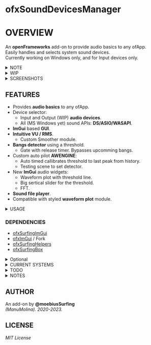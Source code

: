# ofxSoundDevicesManager

# OVERVIEW
An **openFrameworks** add-on to provide audio basics to any ofApp.  
Easily handles and selects system sound devices.  
Currently working on Windows only, and for Input devices only.  
 
<details>
<summary>NOTE</summary>

It will not work _out-of-the-box_ without [ofxSurfingImGui](https://github.com/moebiussurfing/ofxSurfingImGui), or using **ofxGui** instead. But could be fixed for that. Look on **USE_OFXGUI_INTERNAL** directive. 
For similar basic purposes (maybe for devices selector only) you can use [ofxSoundDeviceManager](https://github.com/roymacdonald/ofxSoundDeviceManager) from **@roymacdonald** instead of this add-on.
</details>
 
<details>
<summary>WIP</summary>

- ONLY MS WINDOWS YET. SHOULD ADD macOS AND MAYBE LINUX APIs ENGINES.
- NOW I'AM USING THE MS DIRECTSHOW API. ASIO OR WASAPI HAS NOT BEEN HARDLY TESTED BUT IT SHOULD WORK.
- CURRENTLY ONLY USING INPUTS YET. INTENDED TO BE USED MAINLY ON AN AUDIO ANALYZER.
- DEVICES OUTPUT SELECTOR SEEMS NOT WORKING YET. IT USES THE DEFAULT DEVICE.
- SOUND FILE PLAYER GOES THROUGH THE DEFAULT OUTPUT. BUT IT´S FEEDING THE DETECTOR ENGINE FINE.
- COMPATIBLE WITH **ofxSurfingAudioPlots** FOR STYLED WAVEFORM PLOT.
</details>

<details>
<summary>SCREENSHOTS</summary>

### 1-example_Basic
![](/1-example_Basic/Capture.PNG)  

### 4-example_Player
![](/4-example_Player/Capture.PNG)  

### 5-example_ExtrasDetector
![](/5-example_ExtrasDetector/Capture.PNG)  

[IG VIDEO](https://www.instagram.com/reel/Cn22iKeDfV-/?utm_source=ig_web_copy_link)  
</details>

## FEATURES
- Provides **audio basics** to any ofApp.
- Device selector: 
	- Input and Output (WIP) **audio devices**.
	- All (MS Windows yet) sound APIs: **DS/ASIO/WASAPI**. 
- **ImGui** based **GUI**.
- **Intuitive VU / RMS**.
	- Custom Smoother module.
- **Bangs detector** using a threshold.
	- Gate with release timer. Bypasses upcomming bangs.
- Custom auto pilot **AWENGINE**: 
	- Auto timed callibrates threshold to last peak from history.
	- Testing scene to set detector.
- New **ImGui** audio widgets:
	- Waveform plot with threshold line.
	- Big sertical slider for the threshold.
	- FFT.
- **Sound file player**.
- Compatible with styled **waveform plot** module.

<details>
<summary>USAGE</summary>
 
#### ofApp.h
```.cpp
#include "ofxSoundDevicesManager.h"

ofxSoundDevicesManager audioDevices;
```

#### ofApp.cpp
```.cpp
void ofApp::setup(){
	// Set samplerate and buffer size
	audioDevices.setup(44100, 512);
}
void ofApp::draw(){
	audioDevices.drawGui();
}
void ofApp::audioIn(ofSoundBuffer& input) {
	audioDevices.audioIn(input);
}
```
</details>

### DEPENDENCIES
* [ofxSurfingImGui](https://github.com/moebiussurfing/ofxSurfingImGui)
* [ofxImGui](https://github.com/Daandelange/ofxImGui/) / Fork
* [ofxSurfingHelpers](https://github.com/moebiussurfing/ofxSurfingHelpers)
* [ofxSurfingBox](https://github.com/moebiussurfing/ofxSurfingBox) 
<details>
<summary>Optional</summary>
	
* [ofxSurfingWaveplots](https://github.com/moebiussurfing/ofxSurfingWaveplots) / for the example 2
* ofxGui (oF core)
</details>

<details>
<summary>CURRENT SYSTEMS</summary>
 
- **Windows 10** / **VS 2022** / **oF 0.11+**
</details>

<details>
<summary>TODO</summary>

* Improve settings using Port names instead of Port Numbers.
* Test and make it macOS-compatible.
* Merge some stuff from [ofxSoundDeviceManager](https://github.com/roymacdonald/ofxSoundDeviceManager) from **@roymacdonald**. (?)
* Make it [ofxSoundObjects](https://github.com/roymacdonald/ofxSoundObjects) compatible. (?)
</details>

<details>
<summary>NOTES</summary>

* Would crash when hot-changing the sound API **DS/ASIO/WASAPI**, but should wake up and reload fine the settings after restarting the app or by hardcoding devices. 
</details>

## AUTHOR
An add-on by **@moebiusSurfing**  
*(ManuMolina). 2020-2023.*

## LICENSE
*MIT License*
